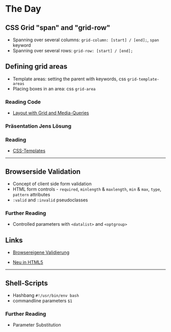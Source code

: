 # The Day

## CSS Grid "span" and "grid-row"

- Spanning over several columns:
  `grid-column: [start] / [end];`, `span` keyword
- Spanning over several rows: `grid-row: [start] / [end];`

## Defining grid areas

- Template areas: setting the parent with keywords, css `grid-template-areas`
- Placing boxes in an area: css `grid-area`

### Reading Code

- [Layout with Grid and Media-Queries](https://www.w3schools.com/csS/tryit.asp?filename=trycss_template2_grid)

### Präsentation Jens Lösung

### Reading

- [CSS-Templates](https://www.w3schools.com/csS/css_templates.asp)

---

## Browserside Validation

- Concept of client side form validation
- HTML form controls - `required`, `minlength` & `maxlength`,
  `min` & `max`, `type`, `pattern` attributes
- `:valid` and `:invalid` pseudoclasses

### Further Reading

- Controlled parameters with `<datalist>` and `<optgroup>`

## Links

- [Browsereigene Validierung](https://wiki.selfhtml.org/wiki/HTML/Tutorials/Formulare/browsereigene_Validierung)

- [Neu in HTML5](https://wiki.selfhtml.org/wiki/HTML/Tutorials/Neu_und_obsolet_in_HTML5#Formulare)

---

## Shell-Scripts

- Hashbang `#!/usr/bin/env bash`
- commandline parameters `$1`

### Further Reading

- Parameter Substitution
